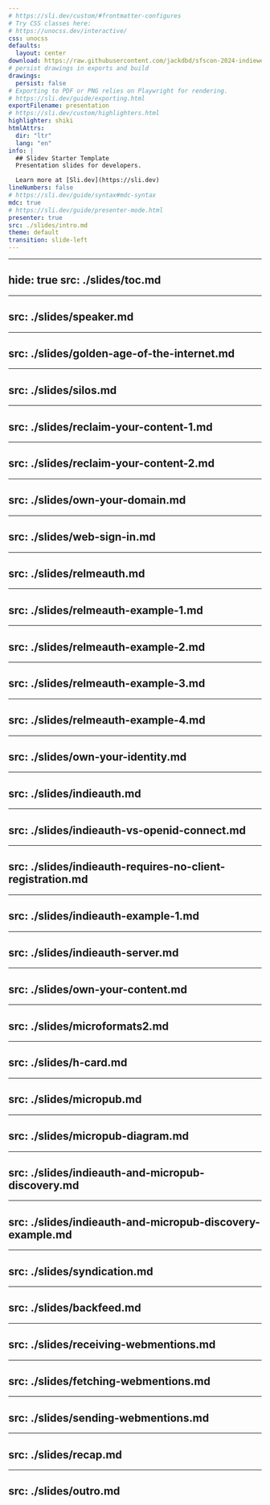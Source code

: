 ```yaml
---
# https://sli.dev/custom/#frontmatter-configures
# Try CSS classes here:
# https://unocss.dev/interactive/
css: unocss
defaults:
  layout: center
download: https://raw.githubusercontent.com/jackdbd/sfscon-2024-indieweb/main/assets/sfscon-2024-indieweb-presentation.pdf
# persist drawings in exports and build
drawings:
  persist: false
# Exporting to PDF or PNG relies on Playwright for rendering.
# https://sli.dev/guide/exporting.html
exportFilename: presentation
# https://sli.dev/custom/highlighters.html
highlighter: shiki
htmlAttrs:
  dir: "ltr"
  lang: "en"
info: |
  ## Slidev Starter Template
  Presentation slides for developers.

  Learn more at [Sli.dev](https://sli.dev)
lineNumbers: false
# https://sli.dev/guide/syntax#mdc-syntax
mdc: true
# https://sli.dev/guide/presenter-mode.html
presenter: true
src: ./slides/intro.md
theme: default
transition: slide-left
---
```


---
hide: true
src: ./slides/toc.md
---

---
src: ./slides/speaker.md
---

---
src: ./slides/golden-age-of-the-internet.md
---

---
src: ./slides/silos.md
---

---
src: ./slides/reclaim-your-content-1.md
---

---
src: ./slides/reclaim-your-content-2.md
---

---
src: ./slides/own-your-domain.md
---

---
src: ./slides/web-sign-in.md
---

---
src: ./slides/relmeauth.md
---

---
src: ./slides/relmeauth-example-1.md
---

---
src: ./slides/relmeauth-example-2.md
---

---
src: ./slides/relmeauth-example-3.md
---

---
src: ./slides/relmeauth-example-4.md
---

---
src: ./slides/own-your-identity.md
---

---
src: ./slides/indieauth.md
---

---
src: ./slides/indieauth-vs-openid-connect.md
---

---
src: ./slides/indieauth-requires-no-client-registration.md
---

---
src: ./slides/indieauth-example-1.md
---

---
src: ./slides/indieauth-server.md
---

---
src: ./slides/own-your-content.md
---

---
src: ./slides/microformats2.md
---

---
src: ./slides/h-card.md
---

---
src: ./slides/micropub.md
---

---
src: ./slides/micropub-diagram.md
---

---
src: ./slides/indieauth-and-micropub-discovery.md
---

---
src: ./slides/indieauth-and-micropub-discovery-example.md
---

---
src: ./slides/syndication.md
---

---
src: ./slides/backfeed.md
---

---
src: ./slides/receiving-webmentions.md
---

---
src: ./slides/fetching-webmentions.md
---

---
src: ./slides/sending-webmentions.md
---

---
src: ./slides/recap.md
---

---
src: ./slides/outro.md
---
